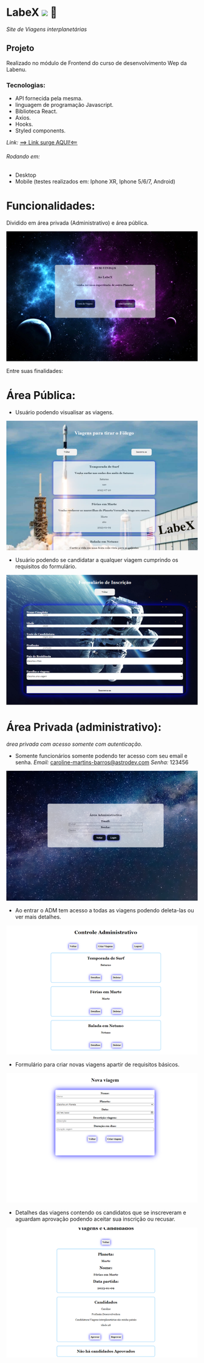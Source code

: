 # LabeX ![]("./src/Pages/imagens/favicon_io/favicon-32x32.png") 🚀

*Site de Viagens interplanetárias*

## Projeto
Realizado no módulo de Frontend do curso de desenvolvimento Wep da Labenu.

### Tecnologias:
- API fornecida pela mesma.
- linguagem de programação Javascript.
- Biblioteca React.
- Axios.
- Hooks.
- Styled components.

*Link:*
[==> Link surge AQUI!<==](https://tightfisted-space.surge.sh/)


###### Rodando em:
- Desktop 
- Mobile (testes realizados em: Iphone XR, Iphone 5/6/7, Android) 

# Funcionalidades:
Dividido em área privada (Administrativo) e área pública.

![](./labex/src/pages/imagens/Readme/HomePages.png)

Entre suas finalidades:

# Área Pública:

- Usuário podendo visualisar as viagens.

![](./labex/src/pages/imagens/Readme/ListTrips.png)

- Usuário podendo se candidatar a qualquer viagem cumprindo os requisitos do formulário.

![](./labex/src/pages/imagens/Readme/FormPages.png)

# Área Privada (administrativo):

 *área privada com acesso somente com autenticação.*

- Somente funcionários somente podendo ter acesso com seu email e senha.
*Email:*
caroline-martins-barros@astrodev.com
*Senha:*
123456

![](./labex/src/pages/imagens/Readme/LoginAdms.png)

- Ao entrar o ADM tem acesso a todas as viagens podendo deleta-las ou ver mais detalhes.

![](./labex/src/pages/imagens/Readme/ListAdms.png)

- Formulário para criar novas viagens apartir de requisitos básicos.

![](./labex/src/pages/imagens/Readme/CreateTrips.png)

- Detalhes das viagens contendo os candidatos que se inscreveram e aguardam aprovação podendo aceitar sua inscrição ou recusar.

![](./labex/src/pages/imagens/Readme/TripDetails.png)